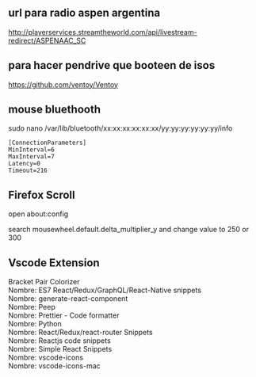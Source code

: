 ## url para radio aspen argentina  

http://playerservices.streamtheworld.com/api/livestream-redirect/ASPENAAC_SC  

## para hacer pendrive que booteen de isos  

https://github.com/ventoy/Ventoy



## mouse bluethooth  

sudo nano /var/lib/bluetooth/xx\:xx\:xx\:xx\:xx\:xx/yy\:yy\:yy\:yy\:yy\:yy/info

```
[ConnectionParameters]  
MinInterval=6  
MaxInterval=7  
Latency=0  
Timeout=216  
```



## Firefox Scroll

open about:config  

search mousewheel.default.delta_multiplier_y and change value to 250 or 300  

## Vscode Extension  

Bracket Pair Colorizer  
Nombre: ES7 React/Redux/GraphQL/React-Native snippets  
Nombre: generate-react-component  
Nombre: Peep  
Nombre: Prettier - Code formatter  
Nombre: Python  
Nombre: React/Redux/react-router Snippets  
Nombre: Reactjs code snippets  
Nombre: Simple React Snippets  
Nombre: vscode-icons  
Nombre: vscode-icons-mac  
